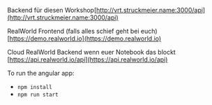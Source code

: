 Backend für diesen Workshop[http://vrt.struckmeier.name:3000/api](http://vrt.struckmeier.name:3000/api)

RealWorld Frontend (falls alles schief geht bei euch) [https://demo.realworld.io](https://demo.realworld.io)

Cloud RealWorld Backend wenn euer Notebook das blockt [https://api.realworld.io/api](https://api.realworld.io/api)

To run the angular app:

- `npm install`
- `npm run start`
